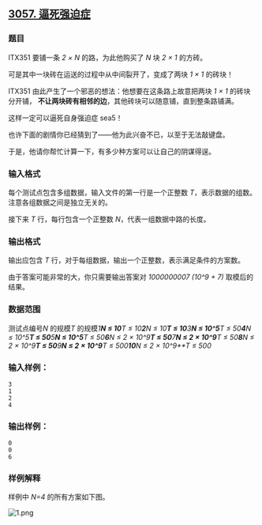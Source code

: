 ## [3057. 逼死强迫症](https://www.acwing.com/problem/content/3060/)

### 题目

ITX351 要铺一条 *2 × N* 的路，为此他购买了 *N* 块 *2 × 1* 的方砖。

可是其中一块砖在运送的过程中从中间裂开了，变成了两块 *1 × 1* 的砖块！

ITX351 由此产生了一个邪恶的想法：他想要在这条路上故意把两块 *1 × 1* 的砖块分开铺， **不让两块砖有相邻的边**，其他砖块可以随意铺，直到整条路铺满。

这样一定可以逼死自身强迫症 sea5！

也许下面的剧情你已经猜到了——他为此兴奋不已，以至于无法敲键盘。

于是，他请你帮忙计算一下，有多少种方案可以让自己的阴谋得逞。

### 输入格式

每个测试点包含多组数据，输入文件的第一行是一个正整数 *T*，表示数据的组数。注意各组数据之间是独立无关的。

接下来 *T* 行，每行包含一个正整数 *N*，代表一组数据中路的长度。

### 输出格式

输出应包含 *T* 行，对于每组数据，输出一个正整数，表示满足条件的方案数。

由于答案可能非常的大，你只需要输出答案对 *1000000007 (10^9 + 7)* 取模后的结果。

### 数据范围

测试点编号*N* 的规模*T* 的规模*1**N ≤ 10**T ≤ 10**2**N ≤ 10**T ≤ 10**3**N ≤ 10^5**T ≤ 50**4**N ≤ 10^5**T ≤ 50**5**N ≤ 10^5**T ≤ 50**6**N ≤ 2 × 10^9**T ≤ 50**7**N ≤ 2 × 10^9**T ≤ 50**8**N ≤ 2 × 10^9**T ≤ 50**9**N ≤ 2 × 10^9**T ≤ 500**10**N ≤ 2 × 10^9**T ≤ 500*

### 输入样例：

```
3
1
2
4
```

### 输出样例：

```
0
0
6
```

### 样例解释

样例中 *N=4* 的所有方案如下图。

 ![1.png](https://cdn.acwing.com/media/article/image/2020/12/23/19_51db1f4e44-1.png)
